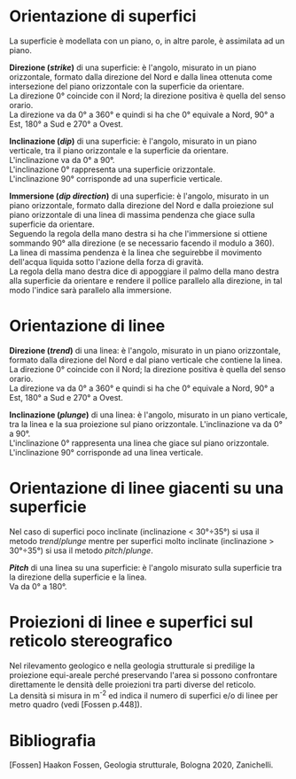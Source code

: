 # Orientazione di superfici

La superficie è modellata con un piano, o, in altre parole, è assimilata ad un piano.

**Direzione (_strike_)** di una superficie: è l'angolo, misurato in un piano orizzontale, formato dalla direzione del Nord e dalla linea ottenuta come intersezione del piano orizzontale con la superficie da orientare.  
La direzione 0° coincide con il Nord; la direzione positiva è quella del senso orario.  
La direzione va da 0° a 360° e quindi si ha che 0° equivale a Nord, 90° a Est, 180° a Sud e 270° a Ovest.

**Inclinazione (_dip_)** di una superficie: è l'angolo, misurato in un piano verticale, tra il piano orizzontale e la superficie da orientare.  
L'inclinazione va da 0° a 90°.  
L'inclinazione 0° rappresenta una superficie orizzontale.  
L'inclinazione 90° corrisponde ad una superficie verticale. 

**Immersione (_dip direction_)** di una superficie: è l'angolo, misurato in un piano orizzontale, formato dalla direzione del Nord e dalla proiezione sul piano orizzontale di una linea di massima pendenza che giace sulla superficie da orientare.  
Seguendo la regola della mano destra si ha che l'immersione si ottiene sommando 90° alla direzione (e se necessario facendo il modulo a 360).  
La linea di massima pendenza è la linea che seguirebbe il movimento dell'acqua liquida sotto l'azione della forza di gravità.  
La regola della mano destra dice di appoggiare il palmo della mano destra alla superficie da orientare e rendere il pollice parallelo alla direzione, in tal modo l'indice sarà parallelo alla immersione.

# Orientazione di linee

**Direzione (_trend_)** di una linea: è l'angolo, misurato in un piano orizzontale, formato dalla direzione del Nord e dal piano verticale che contiene la linea.  
La direzione 0° coincide con il Nord; la direzione positiva è quella del senso orario.  
La direzione va da 0° a 360° e quindi si ha che 0° equivale a Nord, 90° a Est, 180° a Sud e 270° a Ovest.

**Inclinazione (_plunge_)** di una linea: è l'angolo, misurato in un piano verticale, tra la linea e la sua proiezione sul piano orizzontale.
L'inclinazione va da 0° a 90°.  
L'inclinazione 0° rappresenta una linea che giace sul piano orizzontale.  
L'inclinazione 90° corrisponde ad una linea verticale.

# Orientazione di linee giacenti su una superficie

Nel caso di superfici poco inclinate (inclinazione < 30°÷35°) si usa il metodo _trend_/_plunge_ mentre per superfici molto inclinate (inclinazione > 30°÷35°) si usa il metodo _pitch_/_plunge_.

**_Pitch_** di una linea su una superficie: è l'angolo misurato sulla superficie tra la direzione della superficie e la linea.  
Va da 0° a 180°.

# Proiezioni di linee e superfici sul reticolo stereografico

Nel rilevamento geologico e nella geologia strutturale si predilige la proiezione equi-areale perché preservando l'area si possono confrontare direttamente le densità delle proiezioni tra parti diverse del reticolo.  
La densità si misura in m<sup>-2</sup> ed indica il numero di superfici e/o di linee per metro quadro (vedi [Fossen p.448]).

# Bibliografia

[Fossen] Haakon Fossen, Geologia strutturale, Bologna 2020, Zanichelli.